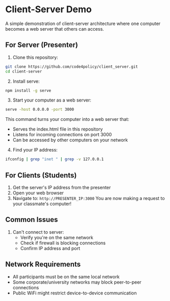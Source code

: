 # Client-Server Demo

A simple demonstration of client-server architecture where one computer becomes a web server that others can access.

## For Server (Presenter)

1. Clone this repository:
```bash
git clone https://github.com/code4policy/client_server.git
cd client-server
```

2. Install serve:
```bash
npm install -g serve
```

3. Start your computer as a web server:
```bash
serve -host 0.0.0.0 -port 3000
```
This command turns your computer into a web server that:
- Serves the index.html file in this repository
- Listens for incoming connections on port 3000
- Can be accessed by other computers on your network

4. Find your IP address:
```bash
ifconfig | grep "inet " | grep -v 127.0.0.1
```

## For Clients (Students)
1. Get the server's IP address from the presenter
2. Open your web browser
3. Navigate to: `http://PRESENTER_IP:3000`
   You are now making a request to your classmate's computer!

## Common Issues
1. Can't connect to server:
   - Verify you're on the same network 
   - Check if firewall is blocking connections
   - Confirm IP address and port

## Network Requirements
- All participants must be on the same local network
- Some corporate/university networks may block peer-to-peer connections
- Public WiFi might restrict device-to-device communication
